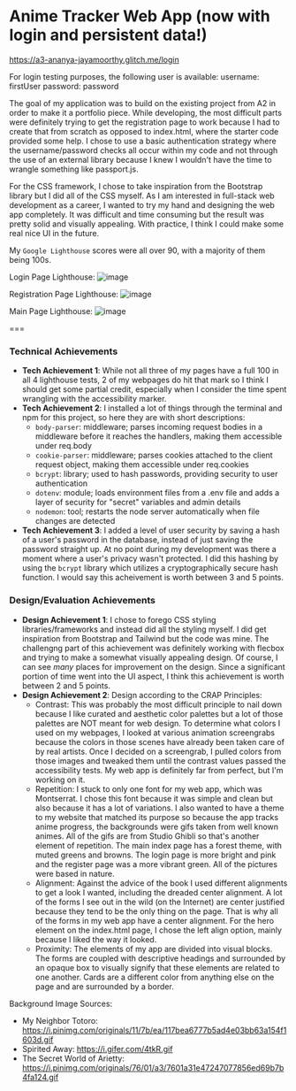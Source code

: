 Anime Tracker Web App (now with login and persistent data!)
===
https://a3-ananya-jayamoorthy.glitch.me/login 

For login testing purposes, the following user is available:
     username: firstUser
     password: password
 
The goal of my application was to build on the existing project from A2 in order to make it a portfolio piece. While developing, the most difficult parts were definitely trying to get the registration page to work because I had to create that from scratch as opposed to index.html, where the starter code provided some help. I chose to use a basic authentication strategy where the username/password checks all occur within my code and not through the use of an external library because I knew I wouldn't have the time to wrangle something like passport.js.

For the CSS framework, I chose to take inspiration from the Bootstrap library but I did all of the CSS myself. As I am interested in full-stack web development as a career, I wanted to try my hand and designing the web app completely. It was difficult and time consuming but the result was pretty solid and visually appealing. With practice, I think I could make some real nice UI in the future.

My `Google Lighthouse` scores were all over 90, with a majority of them being 100s.

Login Page Lighthouse:
![image](https://github.com/user-attachments/assets/801bbeb6-fd2a-4c1a-989e-ff2ce374735f)

Registration Page Lighthouse:
![image](https://github.com/user-attachments/assets/8eadefd3-3e79-4641-ae3f-565ff38d2324)

Main Page Lighthouse:
![image](https://github.com/user-attachments/assets/01763abc-c97f-4b40-b0e2-b5f590625d2d)

===

### Technical Achievements
- **Tech Achievement 1**: While not all three of my pages have a full 100 in all 4 lighthouse tests, 2 of my webpages do hit that mark so I think I should get some partial credit, especially when I consider the time spent wrangling with the accessibility marker.
- **Tech Achievement 2**: I installed a lot of things through the terminal and npm for this project, so here they are with short descriptions:
    - `body-parser`: middleware; parses incoming request bodies in a middleware before it reaches the handlers, making them accessible under req.body
    - `cookie-parser`: middleware; parses cookies attached to the client request object, making them accessible under req.cookies
    - `bcrypt`: library; used to hash passwords, providing security to user authentication
    - `dotenv`: module; loads environment files from a .env file and adds a layer of security for "secret" variables and admin details
    - `nodemon`: tool; restarts the node server automatically when file changes are detected
 - **Tech Achievement 3**: I added a level of user security by saving a hash of a user's password in the database, instead of just saving the password straight up. At no point during my development was there a moment where a user's privacy wasn't protected. I did this hashing by using the `bcrypt` library which utilizes a cryptographically secure hash function. I would say this acheivement is worth between 3 and 5 points.

### Design/Evaluation Achievements
- **Design Achievement 1**: I chose to forego CSS styling libraries/frameworks and instead did all the styling myself. I did get inspiration from Bootstrap and Tailwind but the code was mine. The challengng part of this achievement was definitely working with flecbox and trying to make a somewhat visually appealing design. Of course, I can see *many* places for improvement on the design. Since a significant portion of time went into the UI aspect, I think this achievement is worth between 2 and 5 points.
- **Design Achievement 2**: Design according to the CRAP Principles:
    - Contrast: This was probably the most difficult principle to nail down because I like curated and aesthetic color palettes but a lot of those palettes are NOT meant for web design. To determine what colors I used on my webpages, I looked at various animation screengrabs because the colors in those scenes have already been taken care of by real artists. Once I decided on a screengrab, I pulled colors from those images and tweaked them until the contrast values passed the accessibility tests. My web app is definitely far from perfect, but I'm working on it.
    - Repetition: I stuck to only one font for my web app, which was Montserrat. I chose this font because it was simple and clean but also because it has a lot of variations. I also wanted to have a theme to my website that matched its purpose so because the app tracks anime progress, the backgrounds were gifs taken from well known animes. All of the gifs are from Studio Ghibli so that's another element of repetition. The main index page has a forest theme, with muted greens and browns. The login page is more bright and pink and the register page was a more vibrant green. All of the pictures were based in nature.
    - Alignment: Against the advice of the book I used different alignments to get a look I wanted, including the dreaded center alignment. A lot of the forms I see out in the wild (on the Internet) are center justified because they tend to be the only thing on the page. That is why all of the forms in my web app have a center alignment. For the hero element on the index.html page, I chose the left align option, mainly because I liked the way it looked.
    - Proximity: The elements of my app are divided into visual blocks. The forms are coupled with descriptive headings and surrounded by an opaque box to visually signify that these elements are related to one another. Cards are a different color from anything else on the page and are surrounded by a border.
 
Background Image Sources: 
- My Neighbor Totoro: https://i.pinimg.com/originals/11/7b/ea/117bea6777b5ad4e03bb63a154f1603d.gif
- Spirited Away: https://i.gifer.com/4tkR.gif
- The Secret World of Arietty: https://i.pinimg.com/originals/76/01/a3/7601a31e47247077856ed69b7b4fa124.gif 
